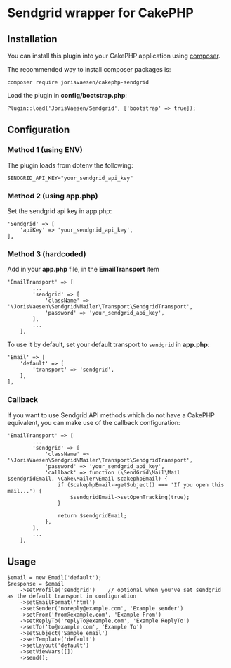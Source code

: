 # Sendgrid wrapper for CakePHP


## Installation

You can install this plugin into your CakePHP application using [composer](http://getcomposer.org).

The recommended way to install composer packages is:

```
composer require jorisvaesen/cakephp-sendgrid
```

Load the plugin in __config/bootstrap.php__:
```
Plugin::load('JorisVaesen/Sendgrid', ['bootstrap' => true]);
```

## Configuration

### Method 1 (using ENV)

The plugin loads from dotenv the following:
```
SENDGRID_API_KEY="your_sendgrid_api_key"
```

### Method 2 (using app.php)

Set the sendgrid api key in app.php:
```
'Sendgrid' => [
    'apiKey' => 'your_sendgrid_api_key',
],
```

### Method 3 (hardcoded)

Add in your __app.php__ file, in the __EmailTransport__ item

```
'EmailTransport' => [
        ...
        'sendgrid' => [
            'className' => '\JorisVaesen\Sendgrid\Mailer\Transport\SendgridTransport',
            'password' => 'your_sendgrid_api_key',
        ],
        ...
    ],
```

To use it by default, set your default transport to `sendgrid` in __app.php__:
```
'Email' => [
    'default' => [
        'transport' => 'sendgrid',
    ],
],
```

### Callback

If you want to use Sendgrid API methods which do not have a CakePHP equivalent, you can make use of the callback configuration:
```
'EmailTransport' => [
        ...
        'sendgrid' => [
            'className' => '\JorisVaesen\Sendgrid\Mailer\Transport\SendgridTransport',
            'password' => 'your_sendgrid_api_key',
            'callback' => function (\SendGrid\Mail\Mail $sendgridEmail, \Cake\Mailer\Email $cakephpEmail) {
                if ($cakephpEmail->getSubject() === 'If you open this mail...') {
                    $sendgridEmail->setOpenTracking(true);
                }
                
                return $sendgridEmail;
            },
        ],
        ...
    ],
```

## Usage

```
$email = new Email('default');
$response = $email
    ->setProfile('sendgrid')    // optional when you've set sendgrid as the default transport in configuration
    ->setEmailFormat('html')
    ->setSender('noreply@example.com', 'Example sender')
    ->setFrom('from@example.com', 'Example From')
    ->setReplyTo('replyTo@example.com', 'Example ReplyTo')
    ->setTo('to@example.com', 'Example To')
    ->setSubject('Sample email')
    ->setTemplate('default')
    ->setLayout('default')
    ->setViewVars([])
    ->send();
```